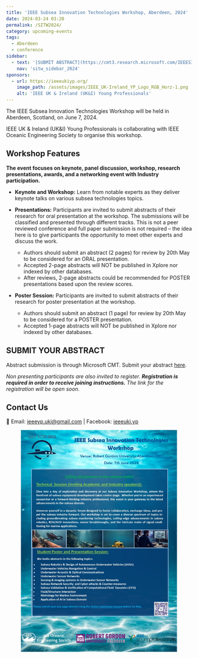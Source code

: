 ```yaml
---
title: 'IEEE Subsea Innovation Technologies Workshop, Aberdeen, 2024'
date: 2024-03-24 03:20
permalink: /SITW2024/
category: upcoming-events
tags:
  - Aberdeen
  - conference
sidebar:
  - text: '[SUBMIT ABSTRACT](https://cmt3.research.microsoft.com/IEEESITW2024/){: .btn .btn--success}'
    nav: 'sitw_sidebar_2024'
sponsors:
  - url: https://ieeeukiyp.org/
    image_path: /assets/images/IEEE_UK-Ireland_YP_Logo_RGB_Horz-1.png
    alt: 'IEEE UK & Ireland (UK&I) Young Professionals'
---
```


The IEEE Subsea Innovation Technologies Workshop will be held in Aberdeen, Scotland, on June 7, 2024. 

IEEE UK & Ireland (UK&I) Young Professionals is collaborating with IEEE Oceanic Engineering Society to organise this workshop.

## Workshop Features
**The event focuses on keynote, panel discussion, workshop, research presentations, awards, and a networking event with Industry participation.**

* **Keynote and Workshop:** Learn from notable experts as they deliver keynote talks on various subsea technologies topics.

* **Presentations:** Participants are invited to submit abstracts of their research for oral presentation at the workshop. The submissions will be classified and presented through different tracks. This is not a peer reviewed conference and full paper submission is not required – the idea here is to give participants the opportunity to meet other experts and discuss the work.

  * Authors should submit an abstract (2 pages) for review by 20th May to be considered for an ORAL presentation.
  * Accepted 2-page abstracts will NOT be published in Xplore nor indexed by other databases.
  * After reviews, 2-page abstracts could be recommended for POSTER presentations based upon the review scores.

* **Poster Session:** Participants are invited to submit abstracts of their research for poster presentation at the workshop.
  * Authors should submit an abstract (1 page) for review by 20th May to be considered for a POSTER presentation.
  * Accepted 1-page abstracts will NOT be published in Xplore nor indexed by other databases.

## SUBMIT YOUR ABSTRACT

Abstract submission is through Microsoft CMT. Submit your abstract [here](https://cmt3.research.microsoft.com/IEEESITW2024/).

*Non presenting participants are also invited to register. **Registration is required in order to receive joining instructions.** The link for the registration will be open soon.*

## Contact Us
:email: Email: [ieeeyp.uki@gmail.com](mailto:ieeeyp.uki@gmail.com) | Facebook: [ieeeuki.yp](https://www.facebook.com/ieeeuki.yp/)

<figure>
	<img src="/assets/images/2024_isitmw/IEEE_Flyer_SITAM1.jpg">
</figure>
